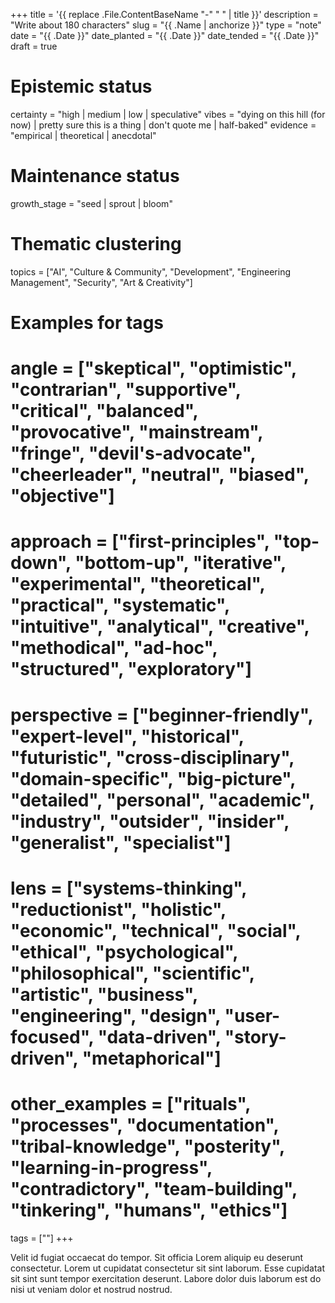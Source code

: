 +++
title = '{{ replace .File.ContentBaseName "-" " " | title }}'
description = "Write about 180 characters"
slug = "{{ .Name | anchorize }}"
type = "note"
date = "{{ .Date }}"
date_planted = "{{ .Date }}"
date_tended = "{{ .Date }}"
draft = true
# Epistemic status
certainty = "high | medium | low | speculative"
vibes = "dying on this hill (for now) | pretty sure this is a thing | don't quote me | half-baked"
evidence = "empirical | theoretical | anecdotal"
# Maintenance status
growth_stage = "seed | sprout | bloom"
# Thematic clustering
topics = ["AI", "Culture & Community", "Development", "Engineering Management", "Security", "Art & Creativity"]
# Examples for tags
# angle = ["skeptical", "optimistic", "contrarian", "supportive", "critical", "balanced", "provocative", "mainstream", "fringe", "devil's-advocate", "cheerleader", "neutral", "biased", "objective"]

# approach = ["first-principles", "top-down", "bottom-up", "iterative", "experimental", "theoretical", "practical", "systematic", "intuitive", "analytical", "creative", "methodical", "ad-hoc", "structured", "exploratory"]

# perspective = ["beginner-friendly", "expert-level", "historical", "futuristic", "cross-disciplinary", "domain-specific", "big-picture", "detailed", "personal", "academic", "industry", "outsider", "insider", "generalist", "specialist"]

# lens = ["systems-thinking", "reductionist", "holistic", "economic", "technical", "social", "ethical", "psychological", "philosophical", "scientific", "artistic", "business", "engineering", "design", "user-focused", "data-driven", "story-driven", "metaphorical"]

# other_examples = ["rituals", "processes", "documentation", "tribal-knowledge", "posterity", "learning-in-progress", "contradictory", "team-building", "tinkering", "humans", "ethics"]
tags = [""]
+++

Velit id fugiat occaecat do tempor. Sit officia Lorem aliquip eu deserunt consectetur. Lorem ut cupidatat consectetur sit sint laborum. Esse cupidatat sit sint sunt tempor exercitation deserunt. Labore dolor duis laborum est do nisi ut veniam dolor et nostrud nostrud.
